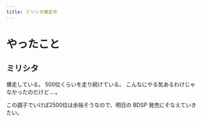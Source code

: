 ```yaml
---
title: ミリシタ爆走中
---
```


# やったこと

## ミリシタ

爆走している。
500位くらいを走り続けている。
こんなにやる気あるわけじゃなかったのだけど‥‥。

この調子でいけば2500位は余裕そうなので、明日の BDSP 発売にそなえていきたい。
